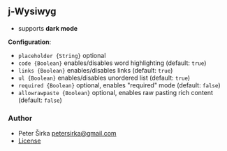 ## j-Wysiwyg

- supports __dark mode__

__Configuration__:

- `placeholder {String}` optional
- `code {Boolean}` enables/disables word highlighting (default: `true`)
- `links {Boolean}` enables/disables links (default: `true`)
- `ul {Boolean}` enables/disables unordered list (default: `true`)
- `required {Boolean}` optional, enables "required" mode (default: `false`)
- `allowrawpaste {Boolean}` optional, enables raw pasting rich content (default: `false`)

### Author

- Peter Širka <petersirka@gmail.com>
- [License](https://www.totaljs.com/license/)